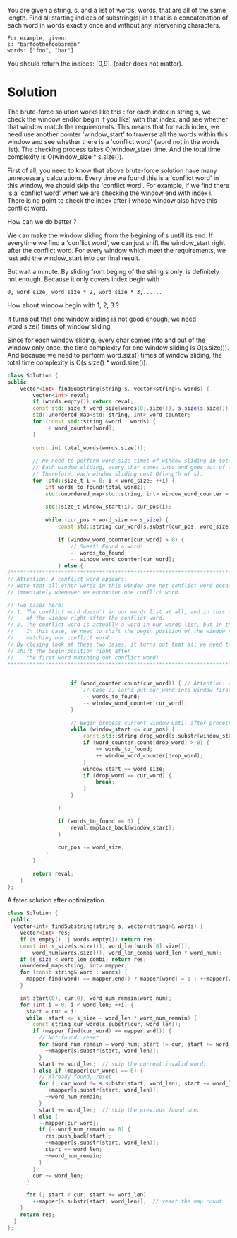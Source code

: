 You are given a string, s, and a list of words, words, that are all of the same length. Find all starting indices of substring(s) in s that is a concatenation of each word in words exactly once and without any intervening characters.

```
For example, given:
s: "barfoothefoobarman"
words: ["foo", "bar"]
```

You should return the indices: [0,9].
(order does not matter).
 
 
# Solution

The brute-force solution works like this : for each index in string s, we check the window end(or begin if you like) with that index, and see whether that window match the requirements. This means that for each index, we need use another pointer 'window_start' to traverse all the words within this window and see whether there is a 'conflict word' (word not in the words list). The checking process takes O(window_size) time. And the total time complexity is O(window_size * s.size()).
 
First of all, you need to know that above brute-force solution have many unnecessary calculations. Every time we found this is a 'conflict word' in this window, we should skip the 'conflict word'. For example, if we find there is a 'conflict word' when we are checking the window end with index i. There is no point to check the index after i whose window also have this conflict word. 
 
How can we do better ?  
 
We can make the window sliding from the begining of s untill its end. If everytime we find a 'conflict word', we can just shift the window_start right after the conflict word. For every window which meet the requirements, we just add the window_start into our final result.
 
But wait a minute. By sliding from beging of the string s only, is definitely not enough. Because it only covers index begin with 

```0, word_size, word_size * 2, word_size * 3,......```

How about window begin with 1, 2, 3 ?
 
It turns out that one window sliding is not good enough, we need word.size() times of window sliding.
 
Since for each window sliding, every char comes into and out of the window only once, the time complexity for one window sliding is O(s.size()). And because we need to perform word.sizs() times of window sliding, the total time complexity is O(s.size() * word.size()).
 
```cpp
class Solution {
public:
    vector<int> findSubstring(string s, vector<string>& words) {
        vector<int> reval;
        if (words.empty()) return reval;
        const std::size_t word_size(words[0].size()), s_size(s.size());
        std::unordered_map<std::string, int> word_counter;
        for (const std::string &word : words) {
            ++ word_counter[word];
        }
        
        const int total_words(words.size());
        
        // We need to perform word_size times of window sliding in total!
        // Each window sliding, every char comes into and goes out of the window once.
        // Therefore, each window sliding cost O(length of s).
        for (std::size_t i = 0; i < word_size; ++i) {
            int words_to_found(total_words);
            std::unordered_map<std::string, int> window_word_counter = word_counter;
            
            std::size_t window_start(i), cur_pos(i);
            
            while (cur_pos + word_size <= s_size) {
                const std::string cur_word(s.substr(cur_pos, word_size));
                
                if (window_word_counter[cur_word] > 0) {
                    // Sweet! Found a word!
                    -- words_to_found;
                    -- window_word_counter[cur_word];
                } else {
/****************************************************************************************
// Attention! A conflict word appears!
// Note that all other words in this window are not conflict word because we process window
// immediately whenever we encounter one conflict word.

// Two cases here:
// 1. The conflict word doesn't in our words list at all, and in this case we need to shift the begin position 
//    of the window right after the conflict word.
// 2. The conflict word is actually a word in our words list, but in this window we have more than we need.
//    In this case, we need to shift the begin position of the window right after the first word 
//    matching our conflict word.
// By closing look at these two cases, it turns out that all we need to do is to
// shift the begin position right after
//    the first word matching our conflict word! 
******************************************************************************************/

                    
                    if (word_counter.count(cur_word)) { // Attention! We check against original word counter here.
                        // Case 2, let's put cur_word into window first
                        -- words_to_found;
                        -- window_word_counter[cur_word];
                    }
                    
                    // Begin process current window until after processing the first word that matching cur_word.
                    while (window_start <= cur_pos) {
                        const std::string drop_word(s.substr(window_start, word_size));
                        if (word_counter.count(drop_word) > 0) {
                            ++ words_to_found;
                            ++ window_word_counter[drop_word];
                        }
                        window_start += word_size;
                        if (drop_word == cur_word) {
                            break;
                        }
                    }

                }
                
                if (words_to_found == 0) {
                    reval.emplace_back(window_start);
                }
                
                cur_pos += word_size;
            }
        }
        
        return reval;
    }
};
```

A fater solution after optimization.
 
```cpp 
class Solution {
 public:
  vector<int> findSubstring(string s, vector<string>& words) {
    vector<int> res;
    if (s.empty() || words.empty()) return res;
    const int s_size(s.size()), word_len(words[0].size()),
        word_num(words.size()), word_len_combi(word_len * word_num);
    if (s_size < word_len_combi) return res;
    unordered_map<string, int> mapper;
    for (const string& word : words) {
      mapper.find(word) == mapper.end() ? mapper[word] = 1 : ++mapper[word];
    }

    int start(0), cur(0), word_num_remain(word_num);
    for (int i = 0; i < word_len; ++i) {
      start = cur = i;
      while (start <= s_size - word_len * word_num_remain) {
        const string cur_word(s.substr(cur, word_len));
        if (mapper.find(cur_word) == mapper.end()) {
          // Not found, reset
          for (word_num_remain = word_num; start != cur; start += word_len) {
            ++mapper[s.substr(start, word_len)];
          }
          start += word_len;  // skip the current invalid word;
        } else if (mapper[cur_word] == 0) {
          // Already found, reset
          for (; cur_word != s.substr(start, word_len); start += word_len) {
            ++mapper[s.substr(start, word_len)];
            ++word_num_remain;
          }
          start += word_len;  // skip the previous found one;
        } else {
          --mapper[cur_word];
          if (--word_num_remain == 0) {
            res.push_back(start);
            ++mapper[s.substr(start, word_len)];
            start += word_len;
            ++word_num_remain;
          }
        }
        cur += word_len;
      }

      for (; start < cur; start += word_len)
        ++mapper[s.substr(start, word_len)];  // reset the map count
    }
    return res;
  }
};
```
